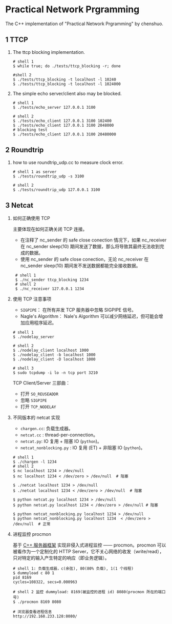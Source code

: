 # Practical Network Prgramming
The C++ implementation of "Practical Network Prgramming" by chenshuo.

## 1 TTCP 
1. The ttcp blocking implementation.
   
    ```shell
    # shell 1
    $ while true; do ./tests/ttcp_blocking -r; done

    #shell 2
    $ ./tests/ttcp_blocking -t localhost -l 10240
    $ ./tests/ttcp_blocking -t localhost -l 1024000
    ```
2. The simple echo server/client also may be blocked.
   
    ```shell
    # shell 1
    $ ./tests/echo_server 127.0.0.1 3100

    # shell 2
    $ ./tests/echo_client 127.0.0.1 3100 102400
    $ ./tests/echo_client 127.0.0.1 3100 2048000
    # blocking test
    $ ./tests/echo_client 127.0.0.1 3100 20480000  

    ```

## 2 Roundtrip 
1. how to use roundtrip_udp.cc to measure clock error.
    
   ``` shell
   # shell 1 as server
   $ ./tests/roundtrip_udp -s 3100

   # shell 2
   $ ./tests/roundtrip_udp 127.0.0.1 3100
   ```

## 3 Netcat
1. 如何正确使用 TCP
   
    主要体现在如何正确关闭 TCP 连接。
   - 在注释了 nc_sender 的 safe close conection 情况下，如果 nc_receiver 在 nc_sender sleep(10) 期间发送了数据，那么将导致其最终无法收到完成的数据。
   - 使用 nc_sender 的 safe close conection，无论 nc_receiver 在 nc_sender sleep(10) 期间发不发送数据都能完全接收数据。
  
   ```shell
    # shell 1
    $ ./nc_sender ttcp_blocking 1234 
    # shell 2
    $ ./nc_receiver 127.0.0.1 1234
   ```
2. 使用 TCP 注意事项
   - `SIGPIPE`：
    在所有并发 TCP 服务器中忽略 SIGPIPE 信号。
   - Nagle's Algorithm：
    Nale's Algorithm 可以减少网络延迟，但可能会增加应用程序延迟。
    
    ```shell
    # shell 1
    $ ./nodelay_server 

    # shell 2
    $ ./nodelay_client localhost 1000
    $ ./nodelay_client -b localhost 1000
    $ ./nodelay_client -D localhost 1000

    # shell 3
    $ sudo tcpdump -i lo -n tcp port 3210
    ```
    TCP Client/Server 三部曲：
    - 打开 `SO_REUSEADDR`
    - 忽略 `SIGPIPE`
    - 打开 `TCP_NODELAY`
  
3. 不同版本的 netcat 实现
   - `chargen.cc`: 负载生成器。
   - `netcat.cc` : thread-per-connection。
   - `netcat.py`: IO 复用 + 阻塞 IO (`python`)。
   - `netcat_nonblocking.py` : IO 复用 (ET) + 非阻塞 IO (`python`)。
  
    ```shell
    # shell 1
    $ ./chargen -l 1234 
    # shell 2
    $ nc localhost 1234 > /dev/null
    $ nc localhost 1234 < /dev/zero > /dev/null  # 阻塞

    $ ./netcat localhost 1234 > /dev/null
    $ ./netcat localhost 1234 < /dev/zero > /dev/null  # 阻塞
    
    $ python netcat.py localhost 1234 > /dev/null
    $ python netcat.py localhost 1234 < /dev/zero > /dev/null # 阻塞
    
    $ python netcat_nonblocking.py localhost 1234 > /dev/null
    $ python netcat_nonblocking.py localhost 1234  < /dev/zero > /dev/null  # 正常
    ```
4. 进程监控 procmon
   
   基于 [C++ 服务器框架](https://github.com/ejgdlyz/sylar) 实现非侵入式进程监控 —— procmon。procmon 可以被看作为一个定制化的 HTTP Server，它不关心网络的收发（write/read），只对特定的输入产生特定的响应（即业务逻辑）。
   ```shell
   # shell 1: 负载生成器，c(余弦), 80(80% 负载), 1(1 个线程)
   $ dummyload c 80 1 
   pid 8169
   cycles=108322, secs=0.000963

   # shell 2 监控 dummyload: 8169(被监控的进程 id) 8080(procmon 所在的端口号)
   $ ./procmon 8169 8080

   # 浏览器查看进程信息
   http://192.168.233.128:8080/
   ```
